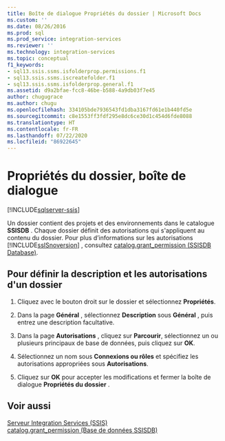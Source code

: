 ```yaml
---
title: Boîte de dialogue Propriétés du dossier | Microsoft Docs
ms.custom: ''
ms.date: 08/26/2016
ms.prod: sql
ms.prod_service: integration-services
ms.reviewer: ''
ms.technology: integration-services
ms.topic: conceptual
f1_keywords:
- sql13.ssis.ssms.isfolderprop.permissions.f1
- sql13.ssis.ssms.iscreatefolder.f1
- sql13.ssis.ssms.isfolderprop.general.f1
ms.assetid: d9a2bfae-fcc8-46be-b588-4a9db03f7e45
author: chugugrace
ms.author: chugu
ms.openlocfilehash: 334105bde7936543fd1dba3167fd61e1b440fd5e
ms.sourcegitcommit: c8e1553ff3fdf295e8dc6ce30d1c454d6fde8088
ms.translationtype: HT
ms.contentlocale: fr-FR
ms.lasthandoff: 07/22/2020
ms.locfileid: "86922645"
---
```

# <a name="folder-properties-dialog-box"></a>Propriétés du dossier, boîte de dialogue

[!INCLUDE[sqlserver-ssis](../../includes/applies-to-version/sqlserver-ssis.md)]


  Un dossier contient des projets et des environnements dans le catalogue **SSISDB** . Chaque dossier définit des autorisations qui s'appliquent au contenu du dossier. Pour plus d’informations sur les autorisations [!INCLUDE[ssISnoversion](../../includes/ssisnoversion-md.md)] , consultez [catalog.grant_permission &#40;SSISDB Database&#41;](../../integration-services/system-stored-procedures/catalog-grant-permission-ssisdb-database.md).  
  
## <a name="to-set-folder-description-and-permissions"></a>Pour définir la description et les autorisations d'un dossier  
  
1.  Cliquez avec le bouton droit sur le dossier et sélectionnez **Propriétés**.  
  
2.  Dans la page **Général** , sélectionnez **Description** sous **Général** , puis entrez une description facultative.  
  
3.  Dans la page **Autorisations** , cliquez sur **Parcourir**, sélectionnez un ou plusieurs principaux de base de données, puis cliquez sur **OK**.  
  
4.  Sélectionnez un nom sous **Connexions ou rôles** et spécifiez les autorisations appropriées sous **Autorisations**.  
  
5.  Cliquez sur **OK** pour accepter les modifications et fermer la boîte de dialogue **Propriétés du dossier** .  
  
## <a name="see-also"></a>Voir aussi  
 [Serveur Integration Services &#40;SSIS&#41;](../integration-services-ssis-packages.md)   
 [catalog.grant_permission &#40;Base de données SSISDB&#41;](../../integration-services/system-stored-procedures/catalog-grant-permission-ssisdb-database.md)  
  
  
